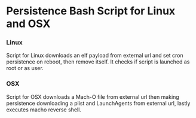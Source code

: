 # Persistence Bash Script for Linux and OSX

### Linux
Script for Linux downloads an elf payload from external url and set cron persistence on reboot, then remove itself. It checks if script is launched as root or as user.

### OSX
Script for OSX downloads a Mach-O file from external url then making persistence downloading a plist and LaunchAgents from external url, lastly executes macho reverse shell.

